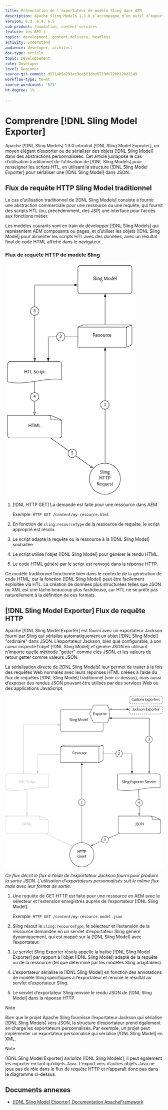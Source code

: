 ```yaml
---
title: Présentation de l’exportateur de modèle Sling dans AEM
description: Apache Sling Models 1.3.0 s’accompagne d’un outil d’exportation de modèles Sling, un moyen élégant d’exporter ou de sérialiser des objets de modèle Sling dans des abstractions personnalisées. Cet article juxtapose le cas d’utilisation traditionnel de l’utilisation de modèles Sling pour renseigner les scripts HTL, en utilisant la structure de l’exportateur de modèle Sling pour sérialiser un modèle Sling dans JSON.
version: 6.3, 6.4, 6.5
sub-product: foundation, content-services
feature: les API ;
topics: development, content-delivery, headless
activity: understand
audience: developer, architect
doc-type: article
topic: Développement
role: Developer
level: Beginner
source-git-commit: d9714b9a291ec3ee5f3dba9723de72bb120d2149
workflow-type: tm+mt
source-wordcount: '573'
ht-degree: 1%

---
```



# Comprendre [!DNL Sling Model Exporter]

Apache [!DNL Sling Models] 1.3.0 introduit [!DNL Sling Model Exporter], un moyen élégant d’exporter ou de sérialiser des objets [!DNL Sling Model] dans des abstractions personnalisées. Cet article juxtapose le cas d’utilisation traditionnel de l’utilisation de [!DNL Sling Models] pour renseigner les scripts HTL, en utilisant la structure [!DNL Sling Model Exporter] pour sérialiser une [!DNL Sling Model] dans JSON.

## Flux de requête HTTP Sling Model traditionnel

Le cas d’utilisation traditionnel de [!DNL Sling Models] consiste à fournir une abstraction commerciale pour une ressource ou une requête, qui fournit des scripts HTL (ou, précédemment, des JSP) une interface pour l’accès aux fonctions métier.

Les modèles courants sont en train de développer [!DNL Sling Models] qui représentent AEM composants ou pages, et d’utiliser les objets [!DNL Sling Model] pour alimenter les scripts HTL avec des données, avec un résultat final de code HTML affiché dans le navigateur.

### Flux de requête HTTP de modèle Sling

![Flux de requête de modèle Sling](./assets/understand-sling-model-exporter/sling-model-request-flow.png)

1. [!DNL HTTP GET] La demande est faite pour une ressource dans AEM.

   Exemple: `HTTP GET /content/my-resource.html`

1. En fonction de `sling:resourceType` de la ressource de requête, le script approprié est résolu.

1. Le script adapte la requête ou la ressource à la [!DNL Sling Model] souhaitée.

1. Le script utilise l’objet [!DNL Sling Model] pour générer le rendu HTML.

1. Le code HTML généré par le script est renvoyé dans la réponse HTTP.

Ce modèle traditionnel fonctionne bien dans le contexte de la génération de code HTML, car la fonction [!DNL Sling Model] peut être facilement exploitée via HTL. La création de données plus structurées telles que JSON ou XML est une tâche beaucoup plus fastidieuse, car HTL ne se prête pas naturellement à la définition de ces formats.

## [!DNL Sling Model Exporter] Flux de requête HTTP

Apache [!DNL Sling Model Exporter] est fourni avec un exportateur Jackson fourni par Sling qui sérialise automatiquement un objet [!DNL Sling Model] &quot;ordinaire&quot; dans JSON. L’exportateur Jackson, bien que configurable, à son coeur inspecte l’objet [!DNL Sling Model] et génère JSON en utilisant n’importe quelle méthode &quot;getter&quot; comme clés JSON, et les valeurs de retour getter comme valeurs JSON.

La sérialisation directe de [!DNL Sling Models] leur permet de traiter à la fois des requêtes Web normales avec leurs réponses HTML créées à l’aide du flux de requêtes [!DNL Sling Model] traditionnel (voir ci-dessus), mais aussi d’exposer des rendus JSON pouvant être utilisés par des services Web ou des applications JavaScript.

![Flux de requête HTTP Sling Model Exporter](./assets/understand-sling-model-exporter/sling-model-exporter-request-flow.png)

*Ce flux décrit le flux à l’aide de l’exportateur Jackson fourni pour produire la sortie JSON. L&#39;utilisation d&#39;exportateurs personnalisés suit le même flux mais avec leur format de sortie.*

1. Une requête de GET HTTP est faite pour une ressource en AEM avec le sélecteur et l’extension enregistrés auprès de l’exportateur [!DNL Sling Model].

   Exemple: `HTTP GET /content/my-resource.model.json`

1. Sling résout le `sling:resourceType`, le sélecteur et l’extension de la ressource demandée en un servlet d’exportateur Sling généré dynamiquement, qui est mappé sur la [!DNL Sling Model] avec l’exportateur.
1. Le servlet Sling Exporter résolu appelle la balise [!DNL Sling Model Exporter] par rapport à l’objet [!DNL Sling Model] adapté de la requête ou de la ressource (tel que déterminé par les modèles Sling adaptables).
1. L’exportateur sérialise le [!DNL Sling Model] en fonction des annotations de modèle Sling spécifiques à l’exportateur et renvoie le résultat au servlet d’exportateur Sling.
1. Le servlet d’exportateur Sling renvoie le rendu JSON de [!DNL Sling Model] dans la réponse HTTP.

>[!NOTE]
>
>Bien que le projet Apache Sling fournisse l’exportateur Jackson qui sérialise [!DNL Sling Models] vers JSON, la structure d’exportateur prend également en charge les exportateurs personnalisés. Par exemple, un projet peut implémenter un exportateur personnalisé qui sérialise [!DNL Sling Model] en XML.

>[!NOTE]
>
>[!DNL Sling Model Exporter] *serialize* [!DNL Sling Models], il peut également les exporter en tant qu’objets Java. L’export vers d’autres objets Java ne joue pas de rôle dans le flux de requête HTTP et n’apparaît donc pas dans le diagramme ci-dessus.

## Documents annexes

* [ [!DNL Sling Model Exporter] Documentation ApacheFramework](https://sling.apache.org/documentation/bundles/models.html#exporter-framework-since-130)
